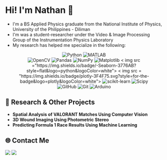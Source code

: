 # Hi! I'm Nathan 👋
- I'm a BS Applied Physics graduate from the National Institute of Physics, University of the Philippines - Diliman
- I'm was a student-researcher under the Video & Image Processing Group of the Instrumentation Physics Laboratory
- My research has helped me specialize in the following:
<div align="center">
  <!--Langauges-->
  <img src="https://img.shields.io/badge/python-3670A0?style=for-the-badge&amp;logo=python&amp;logoColor=ffdd54" alt="Python"> <img src="https://img.shields.io/badge/MATLAB-R2023a-BLUE.svg" alt="MATLAB">
  <!--Libraries-->
  </br>
  <img src="https://img.shields.io/badge/opencv-%23white.svg?style=for-the-badge&amp;logo=opencv&amp;logoColor=white" alt="OpenCV"> <img src="https://img.shields.io/badge/pandas-%23150458.svg?style=for-the-badge&amp;logo=pandas&amp;logoColor=white" alt="Pandas"> <img src="https://img.shields.io/badge/numpy-%23013243.svg?style=for-the-badge&amp;logo=numpy&amp;logoColor=white" alt="NumPy"> <img src="https://img.shields.io/badge/Matplotlib-%23ffffff.svg?style=for-the-badge&amp;logo=Matplotlib&amp;logoColor=black" alt="Matplotlib"> < img src ="https://img.shields.io/badge/-Seaborn-3776AB?style=flat&logo=python&logoColor=white"> < img src = "https://img.shields.io/badge/plotly-3F4F75.svg?style=for-the-badge&logo=plotly&logoColor=white"> <img src="https://img.shields.io/badge/scikit--learn-%23F7931E.svg?style=for-the-badge&amp;logo=scikit-learn&amp;logoColor=white" alt="scikit-learn"> <img src="https://img.shields.io/badge/SciPy-%230C55A5.svg?style=for-the-badge&amp;logo=scipy&amp;logoColor=%white" alt="Scipy">
  <!--Misc-->
  </br>
  <img src="https://img.shields.io/badge/github-%23121011.svg?style=for-the-badge&amp;logo=github&amp;logoColor=white" alt="GitHub"> <img src="https://img.shields.io/badge/git-%23F05033.svg?style=for-the-badge&amp;logo=git&amp;logoColor=white" alt="Git"> <img src="https://img.shields.io/badge/-Arduino-00979D?style=for-the-badge&amp;logo=Arduino&amp;logoColor=white" alt="Arduino"> 
</div>

## 🔬 Research \& Other Projects
- **Spatial Analysis of VALORANT Matches Using Computer Vision**
- **3D Wound Imaging Using Photometric Stereo**
- **Predicting Formula 1 Race Results Using Machine Learning**

## 🌐 Contact Me
<a href="https://www.linkedin.com/in/n8danac/"><img src="https://img.shields.io/badge/LinkedIn-0A66C2?style=for-the-badge&logo=LinkedIn&logoColor=white"></a>
<a href="mailto:n8danac@gmail.com"><img src="https://img.shields.io/badge/Gmail-EA4335?style=for-the-badge&logo=Gmail&logoColor=white"></a>
